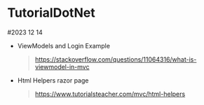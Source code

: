 # TutorialDotNet
#2023 12 14
* ViewModels  and Login Example
  > https://stackoverflow.com/questions/11064316/what-is-viewmodel-in-mvc
- Html Helpers razor page
  > https://www.tutorialsteacher.com/mvc/html-helpers
  

